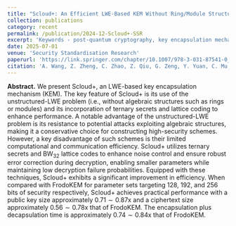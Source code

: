```yaml
---
title: "Scloud+: An Efficient LWE-Based KEM Without Ring/Module Structure"
collection: publications
category: recent
permalink: /publication/2024-12-Scloud+-SSR
excerpt: 'Keywords - post-quantum cryptography, key encapsulation mechanism, learning with errors, lattice code, Barnes-Wall lattice'
date: 2025-07-01
venue: 'Security Standardisation Research'
paperurl: 'https://link.springer.com/chapter/10.1007/978-3-031-87541-0_7'
citation: 'A. Wang, Z. Zheng, C. Zhao, Z. Qiu, G. Zeng, Y. Yuan, C. Mu, and X. Wang (2025). Scloud+: An Efficient LWE-Based KEM Without Ring/Module Structure. In: Lu, X., Mitchell, C.J. (eds) Security Standardisation Research. SSR 2024. Lecture Notes in Computer Science, vol 15559. Springer, Cham. https://doi.org/10.1007/978-3-031-87541-0_7'
---
```

**Abstract.** We present Scloud+, an LWE-based key encapsulation mechanism (KEM). 
The key feature of Scloud+ is its use of the unstructured-LWE problem (i.e., without algebraic structures such as rings or modules) and its incorporation of ternary secrets and lattice coding to enhance performance. 
A notable advantage of the unstructured-LWE problem is its resistance to potential attacks exploiting algebraic structures, making it a conservative choice for constructing high-security schemes. 
However, a key disadvantage of such schemes is their limited computational and communication efficiency.
Scloud+ utilizes ternary secrets and $\text{BW}_{32}$ lattice codes to enhance noise control and ensure robust error correction during decryption, enabling smaller parameters while maintaining low decryption failure probabilities.
Equipped with these techniques, Scloud+ exhibits a significant improvement in efficiency. 
When compared with FrodoKEM for parameter sets targeting 128, 192, and 256 bits of security respectively, Scloud+ achieves practical performance with a public key size approximately $0.71 \sim 0.87$x and a ciphertext size approximately $0.56 \sim 0.78$x that of FrodoKEM. 
The encapsulation plus decapsulation time is approximately $0.74 \sim 0.84$x that of FrodoKEM.